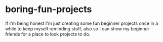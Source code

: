 # boring-fun-projects
If I'm being honest I'm just creating some fun beginner projects once in a while to keep myself reminding stuff, also so I can show my beginner friends for a place to look projects to do.
